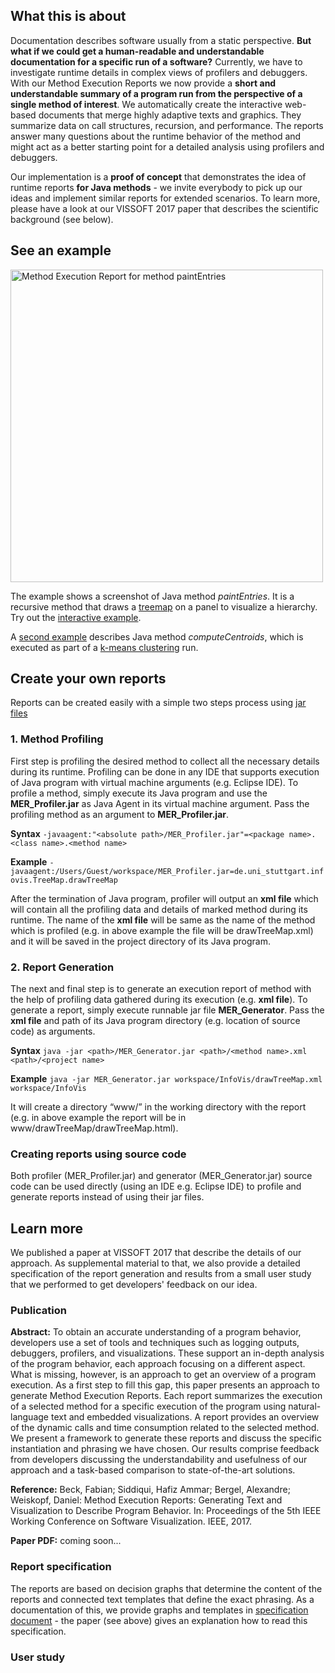 ## What this is about

Documentation describes software usually from a static perspective. **But what if we could get a human-readable and understandable documentation for a specific run of a software?** Currently, we have to investigate runtime details in complex views of profilers and debuggers. With our Method Execution Reports we now provide a **short and understandable summary of a program run from the perspective of a single method of interest**. We automatically create the interactive web-based documents that merge highly adaptive texts and graphics. They summarize data on call structures, recursion, and performance. The reports answer many questions about the runtime behavior of the method and might act as a better starting point for a detailed analysis using profilers and debuggers.

Our implementation is a **proof of concept** that demonstrates the idea of runtime reports **for Java methods** - we invite everybody to pick up our ideas and implement similar reports for extended scenarios. To learn more, please have a look at our VISSOFT 2017 paper that describes the scientific background (see below).

## See an example

<img alt="Method Execution Report for method paintEntries" src="images/paintentries.png" width="500">

The example shows a screenshot of Java method *paintEntries*. It is a recursive method that draws a [treemap](https://en.wikipedia.org/wiki/Treemapping) on a panel to visualize a hierarchy. Try out the [interactive example](examples/paintEntries/paintEntries.html).

A [second example](examples/computeCentroids/computeCentroids.html) describes Java method *computeCentroids*, which is executed as part of a [k-means clustering](https://en.wikipedia.org/wiki/K-means_clustering) run.

## Create your own reports

Reports can be created easily with a simple two steps process using [jar files](https://github.com/fabian-beck/Method-Execution-Reports/tree/master/runnable%20jar%20files)

### 1. Method Profiling
First step is profiling the desired method to collect all the necessary details during its runtime. Profiling can be done in any IDE that supports execution of Java program with virtual machine arguments (e.g. Eclipse IDE). To profile a method, simply execute its Java program and use the **MER_Profiler.jar** as Java Agent in its virtual machine argument. Pass the profiling method as an argument to **MER_Profiler.jar**.

**Syntax**
`-javaagent:"<absolute path>/MER_Profiler.jar"=<package name>.<class name>.<method name>`

**Example**
`-javaagent:/Users/Guest/workspace/MER_Profiler.jar=de.uni_stuttgart.infovis.TreeMap.drawTreeMap`

After the termination of Java program, profiler will output an **xml file** which will contain all the profiling data and details of marked method during its runtime. The name of the **xml file** will be same as the name of the method which is profiled (e.g. in above example the file will be drawTreeMap.xml) and it will be saved in the project directory of its Java program.

### 2. Report Generation
The next and final step is to generate an execution report of method with the help of profiling data gathered during its execution (e.g. **xml file**). To generate a report, simply execute runnable jar file **MER_Generator**. Pass the **xml file** and path of its Java program directory (e.g. location of source code) as arguments.

**Syntax**
`java -jar <path>/MER_Generator.jar <path>/<method name>.xml <path>/<project name>`

**Example**
`java -jar MER_Generator.jar workspace/InfoVis/drawTreeMap.xml workspace/InfoVis`

It will create a directory “www/<method name>” in the working directory with the report (e.g. in above example the report will be in www/drawTreeMap/drawTreeMap.html).

### Creating reports using source code
Both profiler (MER_Profiler.jar) and generator (MER_Generator.jar) source code can be used directly (using an IDE e.g. Eclipse IDE) to profile and generate reports instead of using their jar files.

## Learn more

We published a paper at VISSOFT 2017 that describe the details of our approach. As supplemental material to that, we also provide a detailed specification of the report generation and results from a small user study that we performed to get developers' feedback on our idea.

### Publication

**Abstract:** To obtain an accurate understanding of a program behavior, developers use a set of tools and techniques such as logging outputs, debuggers, profilers, and visualizations. These support an in-depth analysis of the program behavior, each approach focusing on a different aspect. What is missing, however, is an approach to get an overview of a program execution. As a first step to fill this gap, this paper presents an approach to generate Method Execution Reports. Each report summarizes the execution of a selected method for a specific execution of the program using natural-language text and embedded visualizations. A report provides an overview of the dynamic calls and time consumption related to the selected method. We present a framework to generate these reports and discuss the specific instantiation and phrasing we have chosen. Our results comprise feedback from developers discussing the understandability and usefulness of our approach and a task-based comparison to state-of-the-art solutions.

**Reference:** Beck, Fabian; Siddiqui, Hafiz Ammar; Bergel, Alexandre; Weiskopf, Daniel: Method Execution Reports: Generating Text and Visualization to Describe Program Behavior. In: Proceedings of the 5th IEEE Working Conference on Software Visualization. IEEE, 2017.

**Paper PDF:** coming soon...

### Report specification

The reports are based on decision graphs that determine the content of the reports and connected text templates that define the exact phrasing. As a documentation of this, we provide graphs and templates in [specification document](docs/report_specification.pdf) - the paper (see above) gives an explanation how to read this specification.

### User study
